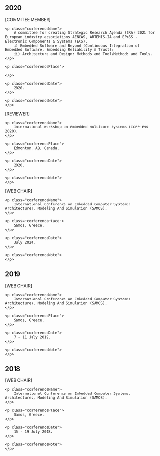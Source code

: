 ## 2020
<p class="conferencePaperInput">
    <p class="conferenceAbbreviation">
        [COMMITEE MEMBER]
    </p>

    <p class="conferenceName">
        A committee for creating Strategic Research Agenda (SRA) 2021 for European industry associations AENEAS, ARTEMIS-IA and EPoSS - Electronic Components & Systems (ECS).
        i) Embedded Software and Beyond (Continuous Integration of Embedded Software, Embedding Reliability & Trust);
        ii) Architecture and Design: Methods and ToolsMethods and Tools.
    </p>

    <p class="conferencePlace">
 
    </p>

    <p class="conferenceDate">
        2020.
    </p>

    <p class="conferenceNote">
    </p>
  </p>
  
<p class="conferencePaperInput">
    <p class="conferenceAbbreviation">
        [REVIEWER]
    </p>

    <p class="conferenceName">
        International Workshop on Embedded Multicore Systems (ICPP-EMS 2020).
    </p>

    <p class="conferencePlace">
        Edmonton, AB, Canada.
    </p>

    <p class="conferenceDate">
        2020.
    </p>

    <p class="conferenceNote">
    </p>
  </p>
  
<p class="conferencePaperInput">
    <p class="conferenceAbbreviation">
        [WEB CHAIR]
    </p>

    <p class="conferenceName">
        International Conference on Embedded Computer Systems: Architectures, Modeling And Simulation (SAMOS).
    </p>

    <p class="conferencePlace">
        Samos, Greece.
    </p>

    <p class="conferenceDate">
        July 2020.
    </p>

    <p class="conferenceNote">
    </p>
  </p>

## 2019
<p class="conferencePaperInput">
    <p class="conferenceAbbreviation">
        [WEB CHAIR]
    </p>

    <p class="conferenceName">
        International Conference on Embedded Computer Systems: Architectures, Modeling And Simulation (SAMOS).
    </p>

    <p class="conferencePlace">
        Samos, Greece.
    </p>

    <p class="conferenceDate">
        7 - 11 July 2019.
    </p>

    <p class="conferenceNote">
    </p>
  </p>

## 2018
<p class="conferencePaperInput">
    <p class="conferenceAbbreviation">
        [WEB CHAIR]
    </p>

    <p class="conferenceName">
        International Conference on Embedded Computer Systems: Architectures, Modeling And Simulation (SAMOS).
    </p>

    <p class="conferencePlace">
        Samos, Greece.
    </p>

    <p class="conferenceDate">
        15 - 19 July 2018.
    </p>

    <p class="conferenceNote">
    </p>
  </p>